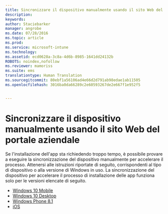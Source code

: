 ```yaml
---
title: Sincronizzare il dispositivo manualmente usando il sito Web del portale aziendale | Microsoft Intune
description: 
keywords: 
author: Staciebarker
manager: angrobe
ms.date: 07/28/2016
ms.topic: article
ms.prod: 
ms.service: microsoft-intune
ms.technology: 
ms.assetid: ecd0628a-3c8a-4d6b-8985-1641dd24132b
ROBOTS: noindex,nofollow
ms.reviewer: mamoriss
ms.suite: ems
translationtype: Human Translation
ms.sourcegitcommit: 80ebf1a56106ad4e66d2d791ab98edae1ab11505
ms.openlocfilehash: 3016ba0da66289c2e60593267de2e667f1e952f5


---
```



# Sincronizzare il dispositivo manualmente usando il sito Web del portale aziendale

Se l'installazione dell'app sta richiedendo troppo tempo, è possibile provare a eseguire la sincronizzazione del dispositivo manualmente per accelerare il processo. Attenersi alle istruzioni riportate di seguito, corrispondenti al tipo di dispositivo o alla versione di Windows in uso. La sincronizzazione del dispositivo per accelerare il processo di installazione delle app funziona solo per le versioni elencate di seguito.

* [Windows 10 Mobile](sync-your-device-manually-windows.md#windows-10-mobile)
* [Windows 10 Desktop](sync-your-device-manually-windows.md#windows-10-desktop)
* [Windows Phone 8.1](sync-your-device-manually-windows.md#windows-phone-8-1)
* [iOS](sync-your-device-manually-ios.md)



<!--HONumber=Aug16_HO1-->


